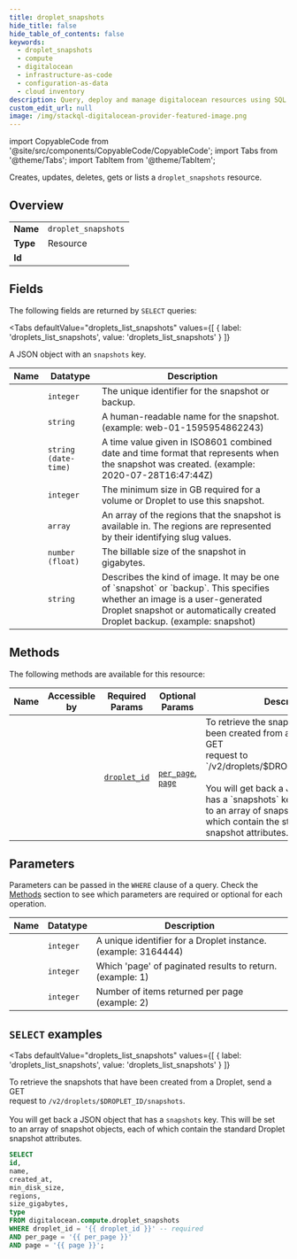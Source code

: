 ```yaml
--- 
title: droplet_snapshots
hide_title: false
hide_table_of_contents: false
keywords:
  - droplet_snapshots
  - compute
  - digitalocean
  - infrastructure-as-code
  - configuration-as-data
  - cloud inventory
description: Query, deploy and manage digitalocean resources using SQL
custom_edit_url: null
image: /img/stackql-digitalocean-provider-featured-image.png
---
```


import CopyableCode from '@site/src/components/CopyableCode/CopyableCode';
import Tabs from '@theme/Tabs';
import TabItem from '@theme/TabItem';

Creates, updates, deletes, gets or lists a <code>droplet_snapshots</code> resource.

## Overview
<table><tbody>
<tr><td><b>Name</b></td><td><code>droplet_snapshots</code></td></tr>
<tr><td><b>Type</b></td><td>Resource</td></tr>
<tr><td><b>Id</b></td><td><CopyableCode code="digitalocean.compute.droplet_snapshots" /></td></tr>
</tbody></table>

## Fields

The following fields are returned by `SELECT` queries:

<Tabs
    defaultValue="droplets_list_snapshots"
    values={[
        { label: 'droplets_list_snapshots', value: 'droplets_list_snapshots' }
    ]}
>
<TabItem value="droplets_list_snapshots">

A JSON object with an `snapshots` key.

<table>
<thead>
    <tr>
    <th>Name</th>
    <th>Datatype</th>
    <th>Description</th>
    </tr>
</thead>
<tbody>
<tr>
    <td><CopyableCode code="id" /></td>
    <td><code>integer</code></td>
    <td>The unique identifier for the snapshot or backup.</td>
</tr>
<tr>
    <td><CopyableCode code="name" /></td>
    <td><code>string</code></td>
    <td>A human-readable name for the snapshot. (example: web-01-1595954862243)</td>
</tr>
<tr>
    <td><CopyableCode code="created_at" /></td>
    <td><code>string (date-time)</code></td>
    <td>A time value given in ISO8601 combined date and time format that represents when the snapshot was created. (example: 2020-07-28T16:47:44Z)</td>
</tr>
<tr>
    <td><CopyableCode code="min_disk_size" /></td>
    <td><code>integer</code></td>
    <td>The minimum size in GB required for a volume or Droplet to use this snapshot.</td>
</tr>
<tr>
    <td><CopyableCode code="regions" /></td>
    <td><code>array</code></td>
    <td>An array of the regions that the snapshot is available in. The regions are represented by their identifying slug values.</td>
</tr>
<tr>
    <td><CopyableCode code="size_gigabytes" /></td>
    <td><code>number (float)</code></td>
    <td>The billable size of the snapshot in gigabytes.</td>
</tr>
<tr>
    <td><CopyableCode code="type" /></td>
    <td><code>string</code></td>
    <td>Describes the kind of image. It may be one of `snapshot` or `backup`. This specifies whether an image is a user-generated Droplet snapshot or automatically created Droplet backup. (example: snapshot)</td>
</tr>
</tbody>
</table>
</TabItem>
</Tabs>

## Methods

The following methods are available for this resource:

<table>
<thead>
    <tr>
    <th>Name</th>
    <th>Accessible by</th>
    <th>Required Params</th>
    <th>Optional Params</th>
    <th>Description</th>
    </tr>
</thead>
<tbody>
<tr>
    <td><a href="#droplets_list_snapshots"><CopyableCode code="droplets_list_snapshots" /></a></td>
    <td><CopyableCode code="select" /></td>
    <td><a href="#parameter-droplet_id"><code>droplet_id</code></a></td>
    <td><a href="#parameter-per_page"><code>per_page</code></a>, <a href="#parameter-page"><code>page</code></a></td>
    <td>To retrieve the snapshots that have been created from a Droplet, send a GET<br />request to `/v2/droplets/$DROPLET_ID/snapshots`.<br /><br />You will get back a JSON object that has a `snapshots` key. This will be set<br />to an array of snapshot objects, each of which contain the standard Droplet<br />snapshot attributes.<br /></td>
</tr>
</tbody>
</table>

## Parameters

Parameters can be passed in the `WHERE` clause of a query. Check the [Methods](#methods) section to see which parameters are required or optional for each operation.

<table>
<thead>
    <tr>
    <th>Name</th>
    <th>Datatype</th>
    <th>Description</th>
    </tr>
</thead>
<tbody>
<tr id="parameter-droplet_id">
    <td><CopyableCode code="droplet_id" /></td>
    <td><code>integer</code></td>
    <td>A unique identifier for a Droplet instance. (example: 3164444)</td>
</tr>
<tr id="parameter-page">
    <td><CopyableCode code="page" /></td>
    <td><code>integer</code></td>
    <td>Which 'page' of paginated results to return. (example: 1)</td>
</tr>
<tr id="parameter-per_page">
    <td><CopyableCode code="per_page" /></td>
    <td><code>integer</code></td>
    <td>Number of items returned per page (example: 2)</td>
</tr>
</tbody>
</table>

## `SELECT` examples

<Tabs
    defaultValue="droplets_list_snapshots"
    values={[
        { label: 'droplets_list_snapshots', value: 'droplets_list_snapshots' }
    ]}
>
<TabItem value="droplets_list_snapshots">

To retrieve the snapshots that have been created from a Droplet, send a GET<br />request to `/v2/droplets/$DROPLET_ID/snapshots`.<br /><br />You will get back a JSON object that has a `snapshots` key. This will be set<br />to an array of snapshot objects, each of which contain the standard Droplet<br />snapshot attributes.<br />

```sql
SELECT
id,
name,
created_at,
min_disk_size,
regions,
size_gigabytes,
type
FROM digitalocean.compute.droplet_snapshots
WHERE droplet_id = '{{ droplet_id }}' -- required
AND per_page = '{{ per_page }}'
AND page = '{{ page }}';
```
</TabItem>
</Tabs>
